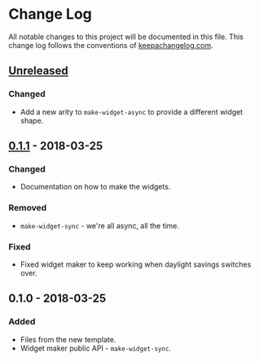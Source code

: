 # Change Log
All notable changes to this project will be documented in this file. This change log follows the conventions of [keepachangelog.com](http://keepachangelog.com/).

## [Unreleased]
### Changed
- Add a new arity to `make-widget-async` to provide a different widget shape.

## [0.1.1] - 2018-03-25
### Changed
- Documentation on how to make the widgets.

### Removed
- `make-widget-sync` - we're all async, all the time.

### Fixed
- Fixed widget maker to keep working when daylight savings switches over.

## 0.1.0 - 2018-03-25
### Added
- Files from the new template.
- Widget maker public API - `make-widget-sync`.

[Unreleased]: https://github.com/your-name/mta/compare/0.1.1...HEAD
[0.1.1]: https://github.com/your-name/mta/compare/0.1.0...0.1.1
